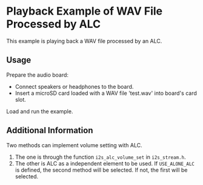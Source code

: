 # Playback Example of WAV File Processed by ALC

This example is playing back a WAV file processed by an ALC.

## Usage

Prepare the audio board:

- Connect speakers or headphones to the board. 
- Insert a microSD card loaded with a WAV file 'test.wav' into board's card slot.

Load and run the example.

## Additional Information

Two methods can implement volume setting with ALC. 
1. The one is through the function `i2s_alc_volume_set` in `i2s_stream.h`.
2. The other is ALC as a independent element to be used.
If `USE_ALONE_ALC` is defined, the second method will be selected. If not, the first will be selected.
